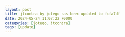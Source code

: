 ```yaml
---
layout: post
title: jtcontra by jotego has been updated to fcfa7df
date: 2024-05-24 11:07:22 +0000
categories: [jotego, jtcontra]
tags: [update]
---
```


